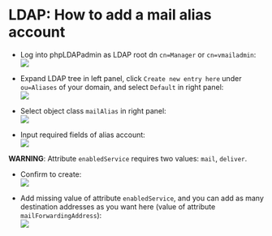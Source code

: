 # LDAP: How to add a mail alias account

* Log into phpLDAPadmin as LDAP root dn `cn=Manager` or `cn=vmailadmin`:  
![](http://screenshots.iredmail.googlecode.com/hg/phpldapadmin/login.png)

* Expand LDAP tree in left panel, click `Create new entry here` under `ou=Aliases` of your domain, and select `Default` in right panel:  
![](http://screenshots.iredmail.googlecode.com/hg/phpldapadmin/create_alias_1.png)

* Select object class `mailAlias` in right panel:  
![](http://screenshots.iredmail.googlecode.com/hg/phpldapadmin/create_alias_2.png)

* Input required fields of alias account:  
![](http://screenshots.iredmail.googlecode.com/hg/phpldapadmin/create_alias_3.png)

__WARNING__: Attribute `enabledService` requires two values: `mail`, `deliver`.

* Confirm to create:  
![](http://screenshots.iredmail.googlecode.com/hg/phpldapadmin/create_alias_4.png)

* Add missing value of attribute `enabledService`, and you can add as many destination addresses as you want here (value of attribute `mailForwardingAddress`):  
![](http://screenshots.iredmail.googlecode.com/hg/phpldapadmin/create_alias_5.png)

